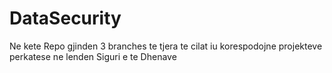 # DataSecurity

Ne kete Repo gjinden 3 branches te tjera te cilat iu korespodojne projekteve perkatese ne lenden Siguri e te Dhenave
